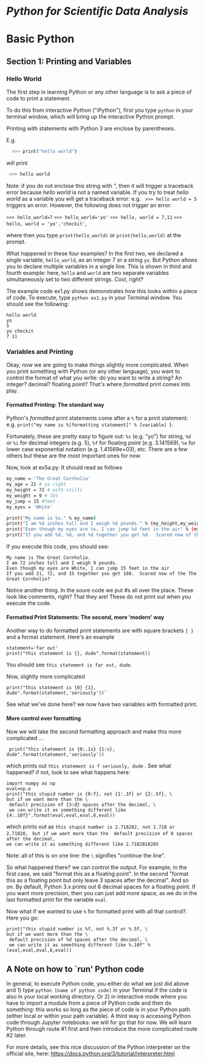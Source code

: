 # _Python for Scientific Data Analysis_


# Basic Python
## Section 1: Printing and Variables

### Hello World

The first step in learning Python or any other language is to ask a piece of code to print a statement.   

 To do this from interactive Python ("iPython"), first you type ``python`` in your terminal window, which will bring up the interactive Python prompt. 
 
 Printing with statements with Python 3 are enclose by parentheses. 

E.g.

 ```sh
   >>> print("hello world")
 ```
 will print
 
 ```sh
  >>> hello world
 ```
Note: if you do not enclose this string with ", then it will trigger a traceback error because _hello world_ is not a named variable.  If you try to treat _hello world_ as a variable you will get a traceback error: e.g. ``` >>> hello world = 5``` triggers an error.   However, the following does not trigger an error:

```>>> hello_world=7``` 
```>>> hello_world='yo'``` 
```>>> hello, world = 7,11``` 
```>>> hello, world = 'yo','checkit'```, 

where then you type
```print(hello_world)``` or ```print(hello,world)``` at the prompt.

What happened in these four examples?   In the first two, we declared a single variable, ```hello_world```, as an integer 7 or a string `yo`.   But Python allows you to declare multiple variables in a single line.   This is shown in third and fourth example: here, ```hello``` and ```world``` are two separate variables simultaneously set to two different strings.  Cool, right?   

The example code ex1.py shows demonstrates how this looks within a piece of code.   To execute, type ```python ex1.py``` in your Terminal window.   You should see the following:

``` 
hello world
yo
5
yo checkit
7 11
```

### Variables and Printing
Okay, now we are going to make things slightly more complicated.   When you print something with Python (or any other language), you want to control the format of what you write: do you want to write a string? An integer?  decimal? floating point?  That's where _formatted_ print comes into play.

#### Formatted Printing: The standard way

Python's _formatted_ print statements come after a ```%``` for a print statement: e.g. ```print("my name is %[formatting statement]" % [variable] ```).   

Fortunately, these are pretty easy to figure out: ```%s``` (e.g. "yo") for string, ```%d``` or ```%i``` for decimal integers (e.g. 5), ```%f``` for floating point (e.g. 3.141569), ```%e``` for lower case exponential notation (e.g. 1.41569e+03), etc.  There are a few others but these are the most important ones for now.   

Now, look at ex5a.py.  It should read as follows

```sh
my_name = 'The Great Cornholio'
my_age = 21 # ya right
my_height = 72 # with stilts
my_weight = 9 # lbs
my_jump = 15 #feet
my_eyes = 'White'

print("My name is %s." % my_name)
print("I am %d inches tall and I weigh %d pounds." % (my_height,my_weight))
print("Even though my eyes are %s, I can jump %d feet in the air" % (my_eyes,my_jump))
print("If you add %d, %d, and %d together you get %d.  Scared now of the %s?" % (my_age,my_height,my_jump,my_age+my_height+my_jump,my_name))

```
If you execute this code, you should see:

```
My name is The Great Cornholio.
I am 72 inches tall and I weigh 9 pounds.
Even though my eyes are White, I can jump 15 feet in the air
If you add 21, 72, and 15 together you get 108.  Scared now of the The Great Cornholio?

```

Notice another thing.  In the soure code we put #s all over the place.  These look like comments, right?  That they are! These do not print out when you execute the code.

#### Formatted Print Statements: The second, more 'modern' way

Another way to do formatted print statements are with square brackets ```{ }``` and a format statement.  Here's an example

```
statement='far out'
print("this statement is {}, dude".format(statement))

```  
You should see ``this statement is far out, dude``.

Now, slightly more complicated

```
print("this statement is {0} {1}, dude".format(statement,'seriously'))`

```

See what we've done here? we now have two variables with formatted print.  

#### More control over formatting
Now we will take the second formatting approach and make this more complicated ...

```
 print("this statement is {0:.1s} {1:s}, dude".format(statement,'seriously'))

```
which prints out ``this statement is f seriously, dude`` .  See what happened? if not, look to see what happens here:

```
import numpy as np
eval=np.e
print("this stupid number is {0:f}, not {1:.3f} or {2:.5f}, \
but if we want more than the \
 default precision of {3:d} spaces after the decimal, \
 we can write it as something different like {4:.10f}".format(eval,eval,eval,6,eval))
```

which prints out as ``this stupid number is 2.718282, not 2.718 or 2.71828,``
`` but if we want more than the  default precision of 6 spaces after the decimal,``  
``we can write it as something different like 2.7182818285`` 

Note: all of this is on one line: the `\` signifies "continue the line".

So what happened there? we can control the output.  For example, in the first case, we said "format this as a floating point".  In the second "format this as a floating point but only leave 3 spaces after the decimal".  And so on.  By default, Python 3.x prints out 6 decimal spaces for a floating point.   If you want more precision, then you can just add more space, as we do in the last formatted print for the variable `eval`.

Now what if we wanted to use `%` for formatted print with all that control?.  Here you go:

```
print("this stupid number is %f, not %.3f or %.5f, \
but if we want more than the \
 default precision of %d spaces after the decimal, \
 we can write it as something different like %.10f" %(eval,eval,eval,6,eval))
```


## A Note on how to `run' Python code
In general, to execute Python code, you either do what we just did above and 1) type ```python [name of python code]``` in your Terminal if the code is also in your local working directory.  Or 2) in interactive mode where you have to import a module from a piece of Python code and then do something: this works so long as the piece of code is in your Python path (either local or within your path variable).  A third way is accessing Python code through Jupyter notebooks: we will for go that for now.  We will learn Python through route #1 first and then introduce the more complicated route #2 later.  

For more details, see this nice discussion of the Python interpreter on the official site, here: <https://docs.python.org/3/tutorial/interpreter.html>

